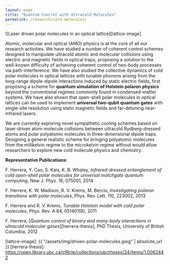 ```yaml
---
layout: page
title: "Quantum Control with Ultracold Molecules"
permalink: /research/cold-molecules/
---
```


![Laser driven polar molecules in an optical lattice][lattice-image]

Atomic, molecular and optical (AMO) physics is at the core of all our research activities. We have studied a number of coherent control schemes designed to manipulate ultracold atomic and molecular collisions using electric and magnetic fields in optical traps, proposing a solution to the well-known difficulty of achieving coherent control of two-body processes via path-interference. We have also studied the collective dynamics of cold polar molecules in optical lattices with tunable phonons arising from the long-range dipole-dipole interactions induced by static electric fields, first proposing a scheme for **quantum simulation of Holstein polaron physics** beyond the conventional regimes commonly found in condensed-matter systems. We have also shown that open-shell polar molecules in optical lattices can be used to implement **universal two-qubit quantum gates** with single-site resolution using static magnetic fields and far-detuning near-infrared lasers. 

We are currently exploring novel sympathetic cooling schemes based on laser-driven atom-molecule collisions between ultracold Rydberg-dressed atoms and polar polyatomic molecules in three-dimensional dipole traps. Designing a general realistic scheme for bringing polyatomic molecules from the millikelvin regime to the microkelvin regime without would allow researchers to explore new cold molecule physics and chemistry. 

**Representative Publications:**

F. Herrera, Y. Cao, S. Kais, K. B. Whaley, *Infrared-dressed entanglement of cold open-shell polar molecules for universal matchgate quantum computing*, New J. Phys. 16, 075001, 2014

F. Herrera, K. W. Madison, R. V. Krems, M. Berciu, *Investigating polaron transitions with polar molecules*, Phys. Rev. Lett. 110, 223002, 2013 

F. Herrera and R. V. Krems, *Tunable Holstein model with cold polar molecules*, Phys. Rev. A 84, 051401(R), 2011

F. Herrera, [*Quantum control of binary and many-body interactions in ultracold molecular gases*][herrera-thesis], PhD Thesis, University of British Columbia, 2012
 
[lattice-image]: {{ "/assets/img/driven-polar-molecules.jpeg" | absolute_url }} 
[herrera-thesis]: https://open.library.ubc.ca/cIRcle/collections/ubctheses/24/items/1.0062442
